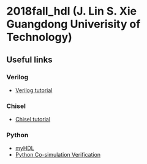 # 2018fall_hdl (J. Lin S. Xie Guangdong Univerisity of Technology)


## Useful links
### Verilog

- [Verilog tutorial](http://www.asic-world.com/verilog/veritut.html)

### Chisel
- [Chisel tutorial](https://github.com/ucb-bar/chisel-tutorial)

### Python
- [myHDL](https://github.com/myhdl/myhdl)
- [Python Co-simulation Verification ](https://cocotb.readthedocs.io/en/latest/introduction.html) 

